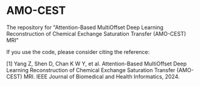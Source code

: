 # AMO-CEST
The repository for "Attention-Based MultiOffset Deep Learning Reconstruction of Chemical Exchange Saturation Transfer (AMO-CEST) MRI"


If you use the code, please consider citing the reference:

[1] Yang Z, Shen D, Chan K W Y, et al. Attention-Based MultiOffset Deep Learning Reconstruction of Chemical Exchange Saturation Transfer (AMO-CEST) MRI. IEEE Journal of Biomedical and Health Informatics, 2024.
